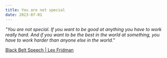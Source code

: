```yaml
---
title: You are not special
date: 2023-07-01
---
```


_"You are not special. If you want to be good at anything you have to work really hard. And if you want to be the best in the world at something, you have to work harder than anyone else in the world."_

[Black Belt Speech | Lex Fridman](https://www.youtube.com/watch?v=bCA54RIkpTo)
